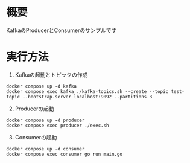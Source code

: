 # 概要
KafkaのProducerとConsumerのサンプルです

# 実行方法

1. Kafkaの起動とトピックの作成
```
docker compose up -d kafka
docker compose exec kafka ./kafka-topics.sh --create --topic test-topic --bootstrap-server localhost:9092 --partitions 3
```

2. Producerの起動
```
docker compose up -d producer
docker compose exec producer ./exec.sh
```   

3. Consumerの起動
```
docker compose up -d consumer
docker compose exec consumer go run main.go
```